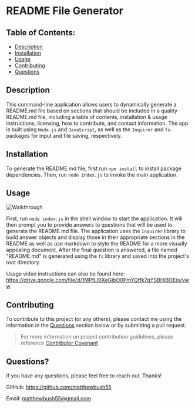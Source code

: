 # README File Generator

## Table of Contents:

- [Description](#description)
- [Installation](#installation)
- [Usage](#usage)
- [Contributing](#contributing)
- [Questions](#questions)

## Description

This command-line application allows users to dynamically generate a README.md file based on sections that should be included in a quality README.md file, including a table of contents, installation & usage instructions, licensing, how to contribute, and contact information. The app is built using `Node.js` and `JavaScript`, as well as the `Inquirer` and `fs` packages for input and file saving, respectively.

## Installation

To generate the README.md file, first run `npm install` to install package dependencies. Then, run `node index.js` to invoke the main application.

## Usage

![Walkthrough](./assets/images/walkthrough.gif)

First, run `node index.js` in the shell window to start the application. It will then prompt you to provide answers to questions that will be used to generate the README.md file. The application uses the `Inquirer` library to build answer objects and display those in their appropriate sections in the README as well as use markdown to style the README for a more visually appealing document. After the final question is answered, a file named "README.md" is generated using the `fs` library and saved into the project's root directory.

Usage video instructions can also be found here: https://drive.google.com/file/d/1MPfLlBXeGibO0PmYQffk7qYSBHiBOEio/view

## Contributing

To contribute to this project (or any others), please contact me using the information in the [Questions](#questions) section below or by submitting a pull request.

> For more information on project contribution guidelines, please reference [Contributor Covenant](https://www.contributor-covenant.org/)

## Questions?

If you have any questions, please feel free to reach out. Thanks!

GitHub: https://github.com/matthewbush55

Email: matthewbush55@gmail.com
